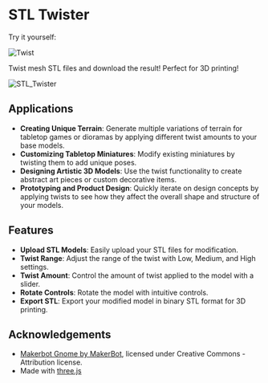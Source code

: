 # STL Twister
Try it yourself: 

![Twist](https://github.com/AndrewSink/STL-Twister/assets/46334898/e01f89b2-633a-4bbb-9ff8-405d7c2d8d23)

Twist mesh STL files and download the result! Perfect for 3D printing!

![STL_Twister](https://github.com/AndrewSink/STL-Twister/assets/46334898/0d97ccf1-ce0f-477e-a3f4-66675cee5f3b)

## Applications

- **Creating Unique Terrain**: Generate multiple variations of terrain for tabletop games or dioramas by applying different twist amounts to your base models.
- **Customizing Tabletop Miniatures**: Modify existing miniatures by twisting them to add unique poses.
- **Designing Artistic 3D Models**: Use the twist functionality to create abstract art pieces or custom decorative items.
- **Prototyping and Product Design**: Quickly iterate on design concepts by applying twists to see how they affect the overall shape and structure of your models.
  
## Features

- **Upload STL Models**: Easily upload your STL files for modification.
- **Twist Range**: Adjust the range of the twist with Low, Medium, and High settings.
- **Twist Amount**: Control the amount of twist applied to the model with a slider.
- **Rotate Controls**: Rotate the model with intuitive controls.
- **Export STL**: Export your modified model in binary STL format for 3D printing.

## Acknowledgements

- [Makerbot Gnome by MakerBot](https://www.thingiverse.com/thing:138642), licensed under Creative Commons - Attribution license.
- Made with [three.js](https://threejs.org/)
